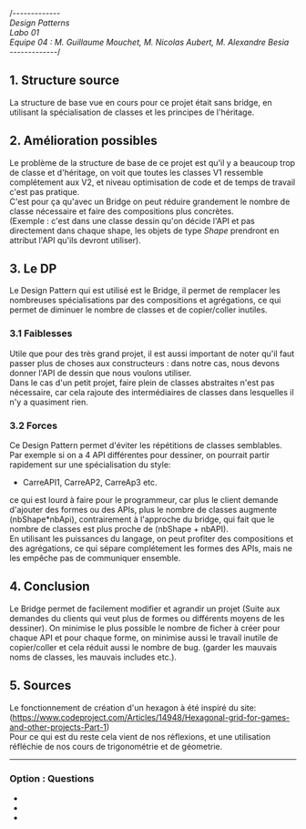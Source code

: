 /*-------------<br>
Design Patterns<br>
Labo 01<br>
Equipe 04 : M. Guillaume Mouchet, M. Nicolas Aubert, M. Alexandre Besia<br>
-------------*/

## 1. Structure source
La structure de base vue en cours pour ce projet était sans bridge, en utilisant la spécialisation de classes et les principes de l'héritage.

## 2. Amélioration possibles
Le problème de la structure de base de ce projet est qu'il y a beaucoup trop de classe et d'héritage, on voit que toutes les classes V1 ressemble complétement aux V2, et niveau optimisation de code et de temps de travail c'est pas pratique.<br>
C'est pour ça qu'avec un Bridge on peut réduire grandement le nombre de classe nécessaire et faire des compositions plus concrètes.<br>
(Exemple : c'est dans une classe dessin qu'on décide l'API et pas directement dans chaque shape, les objets de type <i>Shape</i> prendront en attribut l'API qu'ils devront utiliser).

## 3. Le DP
Le Design Pattern qui est utilisé est le Bridge, il permet de remplacer les nombreuses spécialisations par des compositions et agrégations, ce qui permet de diminuer le nombre de classes et de copier/coller inutiles. 
 

### 3.1 Faiblesses
Utile que pour des très grand projet, il est aussi important de noter qu'il faut passer plus de choses aux constructeurs : dans notre cas, nous devons donner l'API de dessin que nous voulons utiliser.<br>
Dans le cas d'un petit projet, faire plein de classes abstraites n'est pas nécessaire, car cela rajoute des intermédiaires de classes dans lesquelles il n'y a quasiment rien.

### 3.2 Forces
Ce Design Pattern permet d'éviter les répétitions de classes semblables. Par exemple si on a 4 API différentes pour dessiner, on pourrait partir rapidement sur une spécialisation du style:
- CarreAPI1, CarreAP2, CarreAp3 etc. <br>

ce qui est lourd à faire pour le programmeur, car plus le client demande d'ajouter des formes ou des APIs, plus le nombre de classes augmente (nbShape*nbApi), contrairement à l'approche du bridge, qui fait que le nombre de classes est plus proche de (nbShape + nbAPI). <br>
En utilisant les puissances du langage, on peut profiter des compositions et des agrégations, ce qui sépare complétement les formes des APIs, mais ne les empêche pas de communiquer ensemble.


## 4. Conclusion
Le Bridge permet de facilement modifier et agrandir un projet (Suite aux demandes du clients qui veut plus de formes ou différents moyens de les dessiner). On minimise le plus possible le nombre de ficher à créer pour chaque API et pour chaque forme, on minimise aussi le travail inutile de copier/coller et cela réduit aussi le nombre de bug. (garder les mauvais noms de classes, les mauvais includes etc.).


## 5. Sources
Le fonctionnement de création d'un hexagon à été inspiré du site: (https://www.codeproject.com/Articles/14948/Hexagonal-grid-for-games-and-other-projects-Part-1)<br>
Pour ce qui est du reste cela vient de nos réflexions, et une utilisation réfléchie de nos cours de trigonométrie et de géometrie.

_____________________

### Option : Questions
-
-
-
